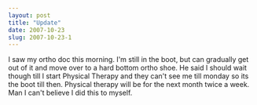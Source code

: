 ```yaml
---
layout: post
title: "Update"
date: 2007-10-23
slug: 2007-10-23-1
---
```


I saw my ortho doc this morning.  I&apos;m still in the boot, but can gradually get out of it and move over to a hard bottom ortho shoe.  He said I should wait though till I start Physical Therapy and they can&apos;t see me till monday so its the boot till then.  Physical therapy will be for the next month twice a week.  Man I can&apos;t believe I did this to myself.




